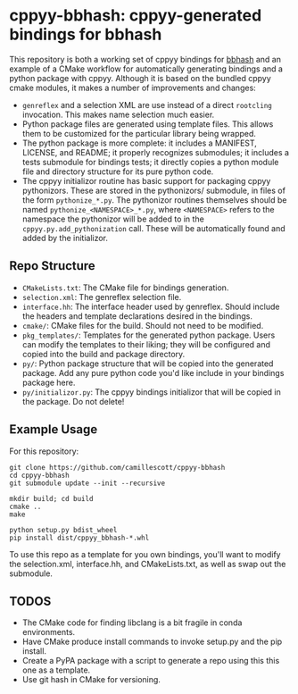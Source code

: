 # cppyy-bbhash: cppyy-generated bindings for bbhash

This repository is both a working set of cppyy bindings for
[bbhash](https://github.com/rizkg/BBHash) and an example of a CMake
workflow for automatically generating bindings and a python package
with cppyy. Although it is based on the bundled cppyy cmake modules,
it makes a number of improvements and changes:

- `genreflex` and a selection XML are use instead of a direct `rootcling` invocation. This makes
    name selection much easier.
- Python package files are generated using template files. This allows them to be customized for the
    particular library being wrapped.
- The python package is more complete: it includes a MANIFEST, LICENSE, and README; it properly
    recognizes submodules; it includes a tests submodule for bindings tests; it directly copies a
    python module file and directory structure for its pure python code.
- The cppyy initializor routine has basic support for packaging cppyy pythonizors. These are stored
    in the pythonizors/ submodule, in files of the form `pythonize_*.py`. The pythonizor routines
    themselves should be named `pythonize_<NAMESPACE>_*.py`, where `<NAMESPACE>` refers to the
    namespace the pythonizor will be added to in the `cppyy.py.add_pythonization` call. These will
    be automatically found and added by the initializor.

## Repo Structure

- `CMakeLists.txt`: The CMake file for bindings generation.
- `selection.xml`:  The genreflex selection file.
- `interface.hh`:   The interface header used by genreflex. Should include the headers and template
    declarations desired in the bindings.
- `cmake/`: CMake files for the build. Should not need to be modified.
- `pkg_templates/`: Templates for the generated python package. Users can modify the templates to
    their liking; they will be configured and copied into the build and package directory.
- `py/`: Python package structure that will be copied into the generated package. Add any pure
    python code you'd like include in your bindings package here.
- `py/initializor.py`: The cppyy bindings initializor that will be copied in the package. Do not
    delete!

## Example Usage

For this repository:

    git clone https://github.com/camillescott/cppyy-bbhash
    cd cppyy-bbhash
    git submodule update --init --recursive

    mkdir build; cd build
    cmake ..
    make

    python setup.py bdist_wheel
    pip install dist/cppyy_bbhash-*.whl

To use this repo as a template for you own bindings, you'll want to modify the selection.xml,
interface.hh, and CMakeLists.txt, as well as swap out the submodule.

## TODOS

- The CMake code for finding libclang is a bit fragile in conda environments.
- Have CMake produce install commands to invoke setup.py and the pip install.
- Create a PyPA package with a script to generate a repo using this this one as a template.
- Use git hash in CMake for versioning.
